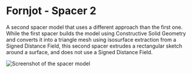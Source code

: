 # Fornjot - Spacer 2

A second spacer model that uses a different approach than the first one. While the first spacer builds the model using Constructive Solid Geometry and converts it into a triangle mesh using isosurface extraction from a Signed Distance Field, this second spacer extrudes a rectangular sketch around a surface, and does not use a Signed Distance Field.

![Screenshot of the spacer model](https://github.com/hannobraun/fornjot/blob/main/models/spacer2/spacer.png)
